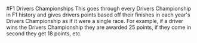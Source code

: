 #F1 Drivers Championships
This goes through every Drivers Championship in F1 history and gives drivers points based off their finishes in each year's Drivers Championship as if it were a single race. 
For example, if a driver wins the Drivers Championship they are awarded 25 points, if they come in second they get 18 points, etc.
